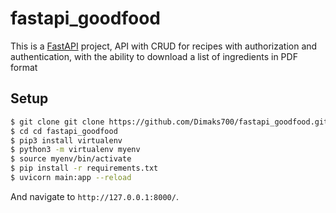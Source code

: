 # fastapi_goodfood

This is a [FastAPI](https://fastapi.tiangolo.com/) project, API with CRUD for recipes with authorization and authentication, with the ability to download a list of ingredients in PDF format

## Setup
```sh
$ git clone git clone https://github.com/Dimaks700/fastapi_goodfood.git
$ cd cd fastapi_goodfood 
$ pip3 install virtualenv
$ python3 -m virtualenv myenv
$ source myenv/bin/activate
$ pip install -r requirements.txt
$ uvicorn main:app --reload
```
And navigate to `http://127.0.0.1:8000/`.
